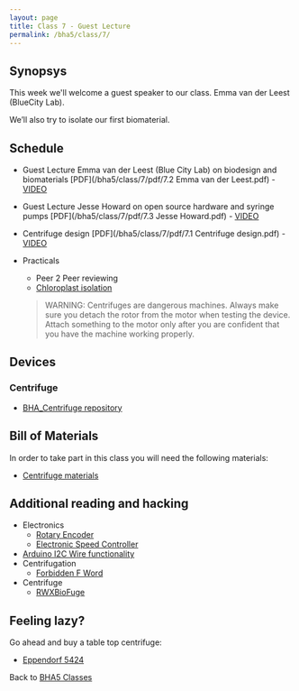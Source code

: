 ```yaml
---
layout: page
title: Class 7 - Guest Lecture
permalink: /bha5/class/7/
---
```


## Synopsys

This week we'll welcome a guest speaker to our class. 
Emma van der Leest (BlueCity Lab).

We’ll also try to isolate our first biomaterial. 

## Schedule

* Guest Lecture Emma van der Leest (Blue City Lab) on biodesign and biomaterials [PDF](/bha5/class/7/pdf/7.2 Emma van der Leest.pdf) - [VIDEO](https://vimeo.com/259847179)
* Guest Lecture Jesse Howard on open source hardware and syringe pumps [PDF](/bha5/class/7/pdf/7.3 Jesse Howard.pdf) - [VIDEO](https://vimeo.com/259760906)
* Centrifuge design [PDF](/bha5/class/7/pdf/7.1 Centrifuge design.pdf) - [VIDEO](https://vimeo.com/259759474)
* Practicals
  * Peer 2 Peer reviewing
  * [Chloroplast isolation](/bha5/class/7/chloroplast-isolation/)

  > WARNING: Centrifuges are dangerous machines. Always make sure you detach the rotor from the motor when testing the device. Attach something to the motor only after you are confident that you have the machine working properly.

  
## Devices

### Centrifuge

* [BHA_Centrifuge repository](https://github.com/BioHackAcademy/BHA_Centrifuge)

## Bill of Materials

In order to take part in this class you will need the following materials:

* [Centrifuge materials](https://github.com/BioHackAcademy/BHA_Centrifuge/blob/master/BoM.md)

## Additional reading and hacking

* Electronics
  * [Rotary Encoder](http://bildr.org/2012/08/rotary-encoder-arduino/)
  * [Electronic Speed Controller](http://www.rctoys.com/pr/2006/12/11/choosing-the-right-electronic-speed-control-esc-for-your-electric-rc-airplane/)
* [Arduino I2C Wire functionality](http://www.arduino.cc/en/Reference/Wire)
* Centrifugation
  * [Forbidden F Word](http://www.physicsclassroom.com/class/circles/Lesson-1/The-Forbidden-F-Word)
* Centrifuge
  * [RWXBioFuge](https://github.com/PieterVanBoheemen/RWXBioFuge)

## Feeling lazy?

Go ahead and buy a table top centrifuge:

* [Eppendorf 5424](http://www.eppendorf.com/int/index.php?sitemap=2.1&action=products&contentid=1&catalognode=22420)

Back to [BHA5 Classes](/bha5/classes/)
